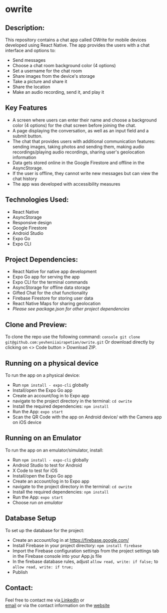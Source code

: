 # owrite

## Description:
This repository contains a chat app called OWrite for mobile devices developed using React Native. The app provides the users with a chat interface and options to:
- Send messages
- Choose a chat room background color (4 options)
- Set a username for the chat room
- Share images from the device's storage
- Take a picture and share it
- Share the location
- Make an audio recording, send it, and play it

## Key Features
- A screen where users can enter their name and choose a background color (4 options) for the chat screen before joining the chat.
- A page displaying the conversation, as well as an input field and a submit button.
- The chat that provides users with additional communication features: sending images, taking photos and sending them, making audio recordings/playing audio recordings, sharing user's geolocation information
- Data gets stored online in the Google Firestore and offline in the AsyncStorage.
- If the user is offline, they cannot write new messages but can view the chat history
- The app was developed with accessibility measures

## Technologies Used:
- React Native
- AsyncStorage
- Responsive design
- Google Firestore
- Android Studio
- Expo Go
- Expo CLI
  

## Project Dependencies:
- React Native for native app development
- Expo Go app for serving the app
- Expo CLI for the terminal commands
- AsyncStorage for offline data storage
- Gifted Chat for the chat functionality
- Firebase Firestore for storing user data
- React Native Maps for sharing geolocation
- _Please see package.json for other project dependencies_


## Clone and Preview:
To clone the repo use the following command:
```console git clone git@github.com:yevheniiairapetian/owrite.git```
Or download directly by clicking on <> Code button > Download ZIP.

 
## Running on a physical device
To run the app on a physical device:
- Run ```npm install - expo-cli``` globally
- Install/open the Expo Go app
- Create an account/log in to Expo app
- navigate to the project directory in the terminal: ```cd owrite```
- Install the required dependencies: ```npm install```
- Run the App: ```expo start```
- Scan the QR Code with the app on Android device/ with the Camera app on iOS device
  

## Running on an Emulator
To run the app on an emulator/simulator, install:
- Run ```npm install - expo-cli``` globally
- Android Studio to test for Android
- X Code to test for iOS
- Install/open the Expo Go app
- Create an account/log in to Expo app
- navigate to the project directory in the terminal: ```cd owrite```
- Install the required dependencies: ```npm install```
- Run the App: ```expo start```
- Choose _run on emulator_

## Database Setup
To set up the database for the project:
- Create an account/log in at https://firebase.google.com/
- Install Firebase in your project directory: ```npm install firebase```
- Import the Firebase configuration settings from the project settings tab in the Firebase console into your App.js file
- In the firebase database rules, adjust ```allow read, write: if false;``` to ```allow read, write: if true;```
- Publish

## Contact:
Feel free to contact me via[ LinkedIn](https://www.linkedin.com/in/yevhenii-airapetian/) or  
[email](mailto:sonkozhenia11@gmail.com) or 
via the contact information on the [website](https://yevheniiairapetian.github.io/portfolio-website/contact.html) 
